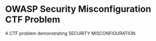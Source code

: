 # OWASP Security Misconfiguration CTF Problem

A CTF problem demonstrating SECURITY MISCONFIGURATION
